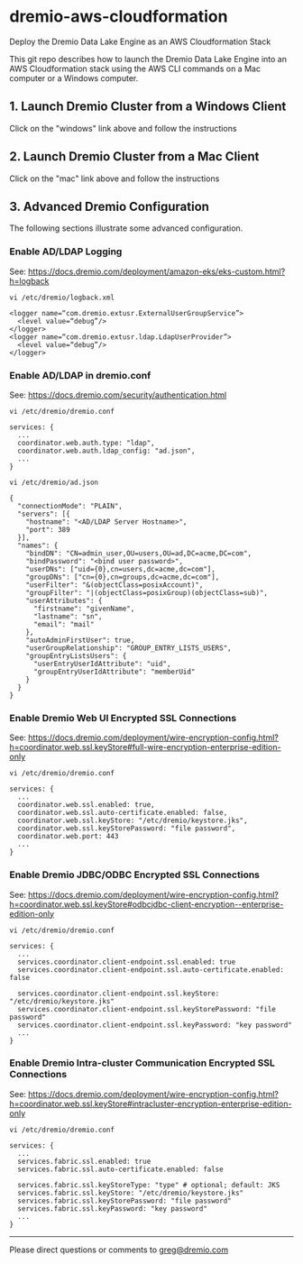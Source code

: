 
# dremio-aws-cloudformation

Deploy the Dremio Data Lake Engine as an AWS Cloudformation Stack

This git repo describes how to launch the Dremio Data Lake Engine into an AWS Cloudformation stack using the AWS CLI commands on a Mac computer or a Windows computer.

## 1. Launch Dremio Cluster from a Windows Client

Click on the "windows" link above and follow the instructions

## 2. Launch Dremio Cluster from a Mac Client

Click on the "mac" link above and follow the instructions

## 3. Advanced Dremio Configuration

The following sections illustrate some advanced configuration.

### Enable AD/LDAP Logging
See: https://docs.dremio.com/deployment/amazon-eks/eks-custom.html?h=logback

```
vi /etc/dremio/logback.xml

<logger name=“com.dremio.extusr.ExternalUserGroupService”>
  <level value=“debug”/>
</logger>
<logger name=“com.dremio.extusr.ldap.LdapUserProvider”>
  <level value=“debug”/>
</logger>
```

### Enable AD/LDAP in dremio.conf
See: https://docs.dremio.com/security/authentication.html

```
vi /etc/dremio/dremio.conf

services: {
  ...
  coordinator.web.auth.type: "ldap",
  coordinator.web.auth.ldap_config: "ad.json",
  ...
}
```

```
vi /etc/dremio/ad.json

{
  "connectionMode": "PLAIN",
  "servers": [{
    "hostname": "<AD/LDAP Server Hostname>",
    "port": 389
  }],
  "names": {
    "bindDN": "CN=admin_user,OU=users,OU=ad,DC=acme,DC=com",
    "bindPassword": "<bind user password>",
    "userDNs": ["uid={0},cn=users,dc=acme,dc=com"],
    "groupDNs": ["cn={0},cn=groups,dc=acme,dc=com"],
    "userFilter": "&(objectClass=posixAccount)",
    "groupFilter": "|(objectClass=posixGroup)(objectClass=sub)",
    "userAttributes": {
      "firstname": "givenName",
      "lastname": "sn",
      "email": "mail"
    },
    "autoAdminFirstUser": true,
    "userGroupRelationship": "GROUP_ENTRY_LISTS_USERS",
    "groupEntryListsUsers": {
      "userEntryUserIdAttribute": "uid",
      "groupEntryUserIdAttribute": "memberUid"
    }
  }
}
```


### Enable Dremio Web UI Encrypted SSL Connections
See: https://docs.dremio.com/deployment/wire-encryption-config.html?h=coordinator.web.ssl.keyStore#full-wire-encryption-enterprise-edition-only

```
vi /etc/dremio/dremio.conf

services: {
  ...
  coordinator.web.ssl.enabled: true,
  coordinator.web.ssl.auto-certificate.enabled: false,
  coordinator.web.ssl.keyStore: "/etc/dremio/keystore.jks",
  coordinator.web.ssl.keyStorePassword: "file password",
  coordinator.web.port: 443
  ...
}
```

### Enable Dremio JDBC/ODBC Encrypted SSL Connections
See: https://docs.dremio.com/deployment/wire-encryption-config.html?h=coordinator.web.ssl.keyStore#odbcjdbc-client-encryption--enterprise-edition-only

```
vi /etc/dremio/dremio.conf

services: {
  ...
  services.coordinator.client-endpoint.ssl.enabled: true
  services.coordinator.client-endpoint.ssl.auto-certificate.enabled: false

  services.coordinator.client-endpoint.ssl.keyStore: "/etc/dremio/keystore.jks"
  services.coordinator.client-endpoint.ssl.keyStorePassword: "file password"
  services.coordinator.client-endpoint.ssl.keyPassword: "key password"
  ...
}
```


### Enable Dremio Intra-cluster Communication Encrypted SSL Connections
See: https://docs.dremio.com/deployment/wire-encryption-config.html?h=coordinator.web.ssl.keyStore#intracluster-encryption-enterprise-edition-only

```
vi /etc/dremio/dremio.conf

services: {
  ...
  services.fabric.ssl.enabled: true
  services.fabric.ssl.auto-certificate.enabled: false

  services.fabric.ssl.keyStoreType: "type" # optional; default: JKS
  services.fabric.ssl.keyStore: "/etc/dremio/keystore.jks"
  services.fabric.ssl.keyStorePassword: "file password"
  services.fabric.ssl.keyPassword: "key password"
  ...
}
```

---
Please direct questions or comments to greg@dremio.com

